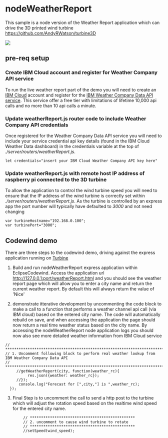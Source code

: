 # nodeWeatherReport

This sample is a node version of the Weather Report application which can drive the 3D printed wind turbine https://github.com/AndyRWatson/turbine3D

[![](https://img.shields.io/badge/IBM%20Cloud-powered-blue.svg)](https://bluemix.net)

## pre-req setup
### Create IBM Cloud account and register for Weather Company API service
To run the live weather report part of the demo you will need to create an [IBM Cloud](https://www.ibm.com/cloud) account and register for the [IBM Weather Company Data API service](https://cloud.ibm.com/catalog/services/weather-company-data).   This service offer a free tier with limitations of lifetime 10,000 api calls and no more than 10 api calls a minute.   

### Update weatherReport.js router code to include Weather Company API credentials
Once registered for the Weather Company Data API service you will need to include your service credential api key details (found in the IBM Cloud Weather Data dashboard) in the credentials variable at the top of *./server/routers/weatherReport.js*.  

```
let credentials="insert your IBM Cloud Weather Company API key here"
```

### Update weatherReport.js with remote host IP address of raspberry pi connected to the 3D turbine
To allow the application to control the wind turbine speed you will need to ensure that the IP address of the wind turbine is correctly set within *./server/routers/weatherReport.js*.   As the turbine is controlled by an express app the port number will typically have defaulted to *3000* and not need changing

```
var turbineHostname="192.168.0.100";
var turbinePort="3000";
```

## Codewind demo

There are three steps to the codewind demo,  driving against the express application running on [Turbine](https://github.com/AndyRWatson/Turbine)

1. Build and run nodeWeatherReport express application within EclipseCodewind.  Access the application url http://127.0.0.1:port/weatherReport.html and you should see the weather report page which will allow you to enter a city name and return the current weather report.   By default this will always return the value of 'Nice'
  
2. demonstrate itterative development by uncommenting the code block to make a call to a function that performs a weather channel api call (via IBM cloud) based on the entered city name.   The code will automatically rebuild on save,  and when accessing the application the page should now return a real time weather status based on the city name.   By accessing the nodeWeatherReport node application logs you should now also see more detailed weather information from IBM Cloud service

```     
// *********************************************************************************************
// 1. Uncomment following block to perform real weather lookup from IBM Weather Company Data API
// *********************************************************************************************
     //getWeatherReport(city, function(weather_rc){
          res.json({weather: weather_rc}); 
     //}); 
      console.log("Forecast for [",city,"] is ",weather_rc);
  });
```

3. Final Step is to uncomment the call to send a http post to the turbine which will adjust the rotation speed based on the realtime wind speed for the entered city name.

```
        // ***********************************************
        // 2. uncomment to cause wind turbine to rotate
        // ***********************************************
        //setSpeed(wind_speed);
```        
  
  





